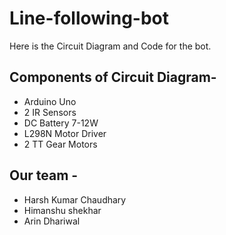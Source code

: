 # Line-following-bot

Here is the Circuit Diagram and Code for the bot.

## Components of Circuit Diagram-
* Arduino Uno
* 2 IR Sensors
* DC Battery 7-12W
* L298N Motor Driver
* 2 TT Gear Motors

## Our team -
* Harsh Kumar Chaudhary
* Himanshu shekhar
* Arin Dhariwal

